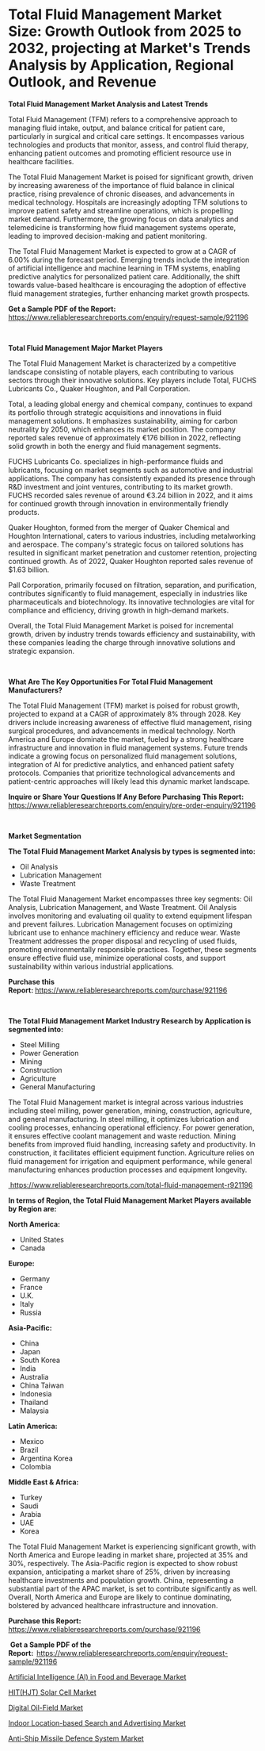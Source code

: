 <p><h1>Total Fluid Management Market Size: Growth Outlook from 2025 to 2032, projecting at Market's Trends Analysis by Application, Regional Outlook, and Revenue</h1></p><p><strong>Total Fluid Management Market Analysis and Latest Trends</strong></p>
<p><p>Total Fluid Management (TFM) refers to a comprehensive approach to managing fluid intake, output, and balance critical for patient care, particularly in surgical and critical care settings. It encompasses various technologies and products that monitor, assess, and control fluid therapy, enhancing patient outcomes and promoting efficient resource use in healthcare facilities.</p><p>The Total Fluid Management Market is poised for significant growth, driven by increasing awareness of the importance of fluid balance in clinical practice, rising prevalence of chronic diseases, and advancements in medical technology. Hospitals are increasingly adopting TFM solutions to improve patient safety and streamline operations, which is propelling market demand. Furthermore, the growing focus on data analytics and telemedicine is transforming how fluid management systems operate, leading to improved decision-making and patient monitoring.</p><p>The Total Fluid Management Market is expected to grow at a CAGR of 6.00% during the forecast period. Emerging trends include the integration of artificial intelligence and machine learning in TFM systems, enabling predictive analytics for personalized patient care. Additionally, the shift towards value-based healthcare is encouraging the adoption of effective fluid management strategies, further enhancing market growth prospects.</p></p>
<p><strong>Get a Sample PDF of the Report:&nbsp;</strong> <a href="https://www.reliableresearchreports.com/enquiry/request-sample/921196?utm_campaign=28&utm_medium=2&utm_source=Github&utm_content=ia&utm_term=05032025&utm_id=total-fluid-management">https://www.reliableresearchreports.com/enquiry/request-sample/921196</a></p>
<p>&nbsp;</p>
<p><strong>Total Fluid Management Major Market Players</strong></p>
<p><p>The Total Fluid Management Market is characterized by a competitive landscape consisting of notable players, each contributing to various sectors through their innovative solutions. Key players include Total, FUCHS Lubricants Co., Quaker Houghton, and Pall Corporation.</p><p>Total, a leading global energy and chemical company, continues to expand its portfolio through strategic acquisitions and innovations in fluid management solutions. It emphasizes sustainability, aiming for carbon neutrality by 2050, which enhances its market position. The company reported sales revenue of approximately €176 billion in 2022, reflecting solid growth in both the energy and fluid management segments.</p><p>FUCHS Lubricants Co. specializes in high-performance fluids and lubricants, focusing on market segments such as automotive and industrial applications. The company has consistently expanded its presence through R&D investment and joint ventures, contributing to its market growth. FUCHS recorded sales revenue of around €3.24 billion in 2022, and it aims for continued growth through innovation in environmentally friendly products.</p><p>Quaker Houghton, formed from the merger of Quaker Chemical and Houghton International, caters to various industries, including metalworking and aerospace. The company's strategic focus on tailored solutions has resulted in significant market penetration and customer retention, projecting continued growth. As of 2022, Quaker Houghton reported sales revenue of $1.63 billion.</p><p>Pall Corporation, primarily focused on filtration, separation, and purification, contributes significantly to fluid management, especially in industries like pharmaceuticals and biotechnology. Its innovative technologies are vital for compliance and efficiency, driving growth in high-demand markets.</p><p>Overall, the Total Fluid Management Market is poised for incremental growth, driven by industry trends towards efficiency and sustainability, with these companies leading the charge through innovative solutions and strategic expansion.</p></p>
<p>&nbsp;</p>
<p><strong>What Are The Key Opportunities For Total Fluid Management Manufacturers?</strong></p>
<p><p>The Total Fluid Management (TFM) market is poised for robust growth, projected to expand at a CAGR of approximately 8% through 2028. Key drivers include increasing awareness of effective fluid management, rising surgical procedures, and advancements in medical technology. North America and Europe dominate the market, fueled by a strong healthcare infrastructure and innovation in fluid management systems. Future trends indicate a growing focus on personalized fluid management solutions, integration of AI for predictive analytics, and enhanced patient safety protocols. Companies that prioritize technological advancements and patient-centric approaches will likely lead this dynamic market landscape.</p></p>
<p><strong>Inquire or Share Your Questions If Any Before Purchasing This Report:</strong> <a href="https://www.reliableresearchreports.com/enquiry/pre-order-enquiry/921196?utm_campaign=28&utm_medium=2&utm_source=Github&utm_content=ia&utm_term=05032025&utm_id=total-fluid-management">https://www.reliableresearchreports.com/enquiry/pre-order-enquiry/921196</a></p>
<p>&nbsp;</p>
<p><strong>Market Segmentation</strong></p>
<p><strong>The Total Fluid Management Market Analysis by types is segmented into:</strong></p>
<p><ul><li>Oil Analysis</li><li>Lubrication Management</li><li>Waste Treatment</li></ul></p>
<p><p>The Total Fluid Management Market encompasses three key segments: Oil Analysis, Lubrication Management, and Waste Treatment. Oil Analysis involves monitoring and evaluating oil quality to extend equipment lifespan and prevent failures. Lubrication Management focuses on optimizing lubricant use to enhance machinery efficiency and reduce wear. Waste Treatment addresses the proper disposal and recycling of used fluids, promoting environmentally responsible practices. Together, these segments ensure effective fluid use, minimize operational costs, and support sustainability within various industrial applications.</p></p>
<p><strong>Purchase this Report:&nbsp;</strong><a href="https://www.reliableresearchreports.com/purchase/921196?utm_campaign=28&utm_medium=2&utm_source=Github&utm_content=ia&utm_term=05032025&utm_id=total-fluid-management">https://www.reliableresearchreports.com/purchase/921196</a></p>
<p>&nbsp;</p>
<p><strong>The Total Fluid Management Market Industry Research by Application is segmented into:</strong></p>
<p><ul><li>Steel Milling</li><li>Power Generation</li><li>Mining</li><li>Construction</li><li>Agriculture</li><li>General Manufacturing</li></ul></p>
<p><p>The Total Fluid Management market is integral across various industries including steel milling, power generation, mining, construction, agriculture, and general manufacturing. In steel milling, it optimizes lubrication and cooling processes, enhancing operational efficiency. For power generation, it ensures effective coolant management and waste reduction. Mining benefits from improved fluid handling, increasing safety and productivity. In construction, it facilitates efficient equipment function. Agriculture relies on fluid management for irrigation and equipment performance, while general manufacturing enhances production processes and equipment longevity.</p></p>
<p><a href="https://www.reliableresearchreports.com/total-fluid-management-r921196?utm_campaign=28&utm_medium=2&utm_source=Github&utm_content=ia&utm_term=05032025&utm_id=total-fluid-management">&nbsp;https://www.reliableresearchreports.com/total-fluid-management-r921196</a></p>
<p><strong>In terms of Region, the Total Fluid Management Market Players available by Region are:</strong></p>
<p>
    <p> <strong> North America: </strong>
        <ul>
            <li>United States</li>
            <li>Canada</li>
        </ul>
        </p> 
    <p> <strong> Europe: </strong>
        <ul>
            <li>Germany</li>
            <li>France</li>
            <li>U.K.</li>
            <li>Italy</li>
            <li>Russia</li>
        </ul>
        </p> 
    <p> <strong> Asia-Pacific: </strong>
        <ul>
            <li>China</li>
            <li>Japan</li>
            <li>South Korea</li>
            <li>India</li>
            <li>Australia</li>
            <li>China Taiwan</li>
            <li>Indonesia</li>
            <li>Thailand</li>
            <li>Malaysia</li>
        </ul>
        </p> 
    <p> <strong> Latin America: </strong>
        <ul>
            <li>Mexico</li>
            <li>Brazil</li>
            <li>Argentina Korea</li>
            <li>Colombia</li>
        </ul>
        </p> 
    <p> <strong> Middle East & Africa: </strong>
        <ul>
            <li>Turkey</li>
            <li>Saudi</li>
            <li>Arabia</li>
            <li>UAE</li>
            <li>Korea</li>
        </ul>
    </p>
    </p>
<p><p>The Total Fluid Management Market is experiencing significant growth, with North America and Europe leading in market share, projected at 35% and 30%, respectively. The Asia-Pacific region is expected to show robust expansion, anticipating a market share of 25%, driven by increasing healthcare investments and population growth. China, representing a substantial part of the APAC market, is set to contribute significantly as well. Overall, North America and Europe are likely to continue dominating, bolstered by advanced healthcare infrastructure and innovation.</p></p>
<p><strong>Purchase this Report: </strong><a href="https://www.reliableresearchreports.com/purchase/921196?utm_campaign=28&utm_medium=2&utm_source=Github&utm_content=ia&utm_term=05032025&utm_id=total-fluid-management">https://www.reliableresearchreports.com/purchase/921196</a></p>
<p>&nbsp;<strong>Get a Sample PDF of the Report:&nbsp;&nbsp;</strong><a href="https://www.reliableresearchreports.com/enquiry/request-sample/921196?utm_campaign=28&utm_medium=2&utm_source=Github&utm_content=ia&utm_term=05032025&utm_id=total-fluid-management">https://www.reliableresearchreports.com/enquiry/request-sample/921196</a></p>
<p><strong></strong></p>
<p><p><a href="https://github.com/oeungcolesh0/Market-Research-Report-List-1/blob/main/artificial-intelligence-ai-in-food-and-beverage-market.md?utm_campaign=28&utm_medium=2&utm_source=Github&utm_content=ia&utm_term=05032025&utm_id=total-fluid-management">Artificial Intelligence (AI) in Food and Beverage Market</a></p><p><a href="https://github.com/neiridionna/Market-Research-Report-List-1/blob/main/hithjt-solar-cell-market.md?utm_campaign=28&utm_medium=2&utm_source=Github&utm_content=ia&utm_term=05032025&utm_id=total-fluid-management">HIT(HJT) Solar Cell Market</a></p><p><a href="https://github.com/anggigpps/Market-Research-Report-List-1/blob/main/digital-oil-field-market.md?utm_campaign=28&utm_medium=2&utm_source=Github&utm_content=ia&utm_term=05032025&utm_id=total-fluid-management">Digital Oil-Field Market</a></p><p><a href="https://github.com/sharphadan/Market-Research-Report-List-1/blob/main/indoor-location-based-search-and-advertising-market.md?utm_campaign=28&utm_medium=2&utm_source=Github&utm_content=ia&utm_term=05032025&utm_id=total-fluid-management">Indoor Location-based Search and Advertising Market</a></p><p><a href="https://github.com/chaiszepkadk/Market-Research-Report-List-1/blob/main/anti-ship-missile-defence-system-market.md?utm_campaign=28&utm_medium=2&utm_source=Github&utm_content=ia&utm_term=05032025&utm_id=total-fluid-management">Anti-Ship Missile Defence System Market</a></p></p>